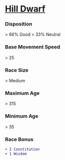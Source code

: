 # **[Hill Dwarf](https://www.dndbeyond.com/races/dwarf#HillDwarf)**
### **Disposition**
\> 66% Good
\> 33% Neutral
### **Base Movement Speed**
\> 25
### **Race Size**
\> Medium
### **Maximum Age**
\> 315
### **Minimum Age**
\> 35
### **Race Bonus**
```diff
+ 2 Constitution
+ 1 Wisdom
```
